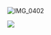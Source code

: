 
![IMG_0402](https://github.com/user-attachments/assets/893eaa83-2d2a-40c5-bd9d-ddfe96743c04)



           
  ![](https://komarev.com/ghpvc/?username=falselydisguised)


